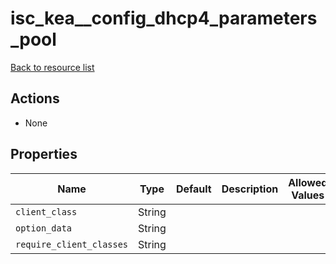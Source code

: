 # isc_kea__config_dhcp4_parameters_pool

[Back to resource list](../README.md#resources)

## Actions

- None

## Properties

| Name                     | Type   | Default | Description | Allowed Values |
| ------------------------ | ------ | ------- | ----------- | -------------- |
| `client_class`           | String |         |             |                |
| `option_data`            | String |         |             |                |
| `require_client_classes` | String |         |             |                |
